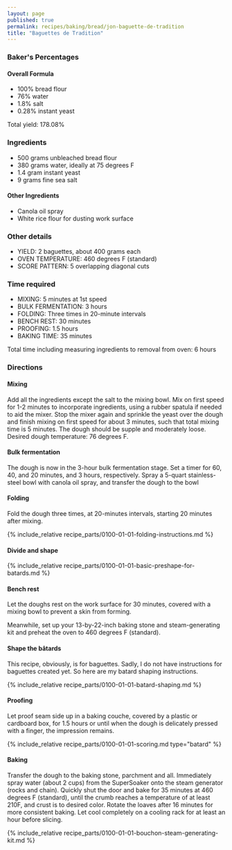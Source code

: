 ```yaml
---
layout: page
published: true
permalink: recipes/baking/bread/jon-baguette-de-tradition
title: "Baguettes de Tradition"
---
```


### Baker's Percentages

#### Overall Formula
* 100% bread flour
* 76% water
* 1.8% salt
* 0.28% instant yeast

Total yield: 178.08%

### Ingredients
* 500 grams unbleached bread flour
* 380 grams water, ideally at 75 degrees F
* 1.4 gram instant yeast
* 9 grams fine sea salt

#### Other Ingredients
* Canola oil spray
* White rice flour for dusting work surface

### Other details
* YIELD: 2 baguettes, about 400 grams each
* OVEN TEMPERATURE: 460 degrees F (standard)
* SCORE PATTERN: 5 overlapping diagonal cuts

### Time required
* MIXING: 5 minutes at 1st speed
* BULK FERMENTATION: 3 hours
* FOLDING: Three times in 20-minute intervals
* BENCH REST: 30 minutes
* PROOFING: 1.5 hours
* BAKING TIME: 35 minutes

Total time including measuring ingredients to removal from oven:
6 hours

### Directions
#### Mixing
Add all the ingredients except the salt to the mixing bowl. Mix on first speed for 1-2 minutes to incorporate ingredients, using a rubber spatula if needed to aid the mixer. Stop the mixer again and sprinkle the yeast over the dough and finish mixing on first speed for about 3 minutes, such that total mixing time is 5 minutes. The dough should be supple and moderately loose. Desired dough temperature: 76 degrees F. 

#### Bulk fermentation
The dough is now in the 3-hour bulk fermentation stage. Set a timer for 60, 40, and 20 minutes, and 3 hours, respectively. Spray a 5-quart stainless-steel bowl with canola oil spray, and transfer the dough to the bowl

#### Folding
Fold the dough three times, at 20-minutes intervals, starting 20 minutes after mixing. 

{% include_relative recipe_parts/0100-01-01-folding-instructions.md %}

#### Divide and shape
{% include_relative recipe_parts/0100-01-01-basic-preshape-for-batards.md %}

#### Bench rest
Let the doughs rest on the work surface for 30 minutes, covered with a mixing bowl to prevent a skin from forming.

Meanwhile, set up your 13-by-22-inch baking stone and steam-generating kit and preheat the oven to 460 degrees F (standard).

#### Shape the bâtards
This recipe, obviously, is for baguettes. Sadly, I do not have instructions for baguettes created yet. So here are my batard shaping instructions.

{% include_relative recipe_parts/0100-01-01-batard-shaping.md %}

#### Proofing

Let proof seam side up in a baking couche, covered by a plastic or cardboard box, for 1.5 hours or until when the dough is delicately pressed with a finger, the impression remains.

{% include_relative recipe_parts/0100-01-01-scoring.md type="batard" %}

#### Baking

Transfer the dough to the baking stone, parchment and all. Immediately spray water (about 2 cups) from the SuperSoaker onto the steam generator (rocks and chain). Quickly shut the door and bake for 35 minutes at 460 degrees F (standard), until the crumb reaches a temperature of at least 210F, and crust is to desired color. Rotate the loaves after 16 minutes for more consistent baking. Let cool completely on a cooling rack for at least an hour before slicing.

{% include_relative recipe_parts/0100-01-01-bouchon-steam-generating-kit.md %}
